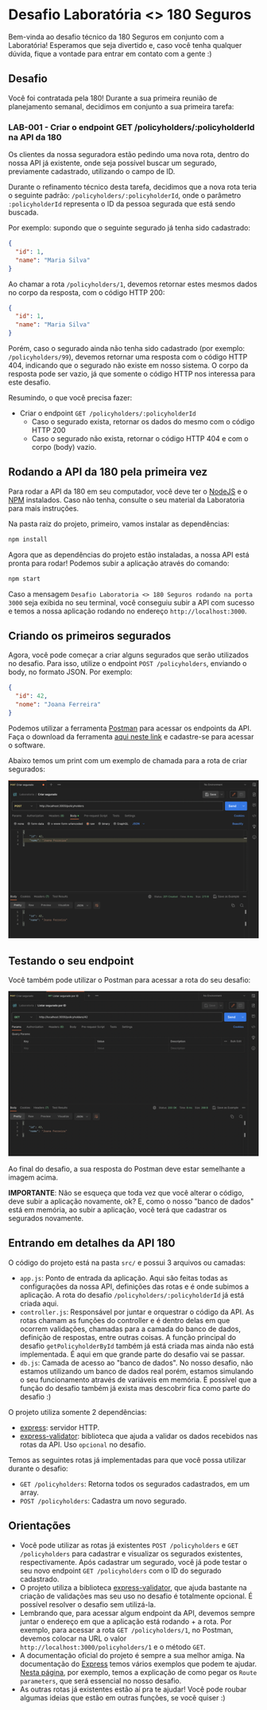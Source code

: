 # Desafio Laboratória <> 180 Seguros

Bem-vinda ao desafio técnico da 180 Seguros em conjunto com a Laboratória! Esperamos que seja divertido e, caso você tenha qualquer dúvida, fique a vontade para entrar em contato com a gente :)

## Desafio

Você foi contratada pela 180! Durante a sua primeira reunião de planejamento semanal, decidimos em conjunto a sua primeira tarefa:

### LAB-001 - Criar o endpoint GET /policyholders/:policyholderId na API da 180

Os clientes da nossa seguradora estão pedindo uma nova rota, dentro do nossa API já existente, onde seja possível buscar um segurado, previamente cadastrado, utilizando o campo de ID.

Durante o refinamento técnico desta tarefa, decidimos que a nova rota teria o seguinte padrão: `/policyholders/:policyholderId`, onde o parâmetro `:policyholderId` representa o ID da pessoa segurada que está sendo buscada.

Por exemplo: supondo que o seguinte segurado já tenha sido cadastrado:

```json
{
  "id": 1,
  "name": "Maria Silva"
}
```

Ao chamar a rota `/policyholders/1`, devemos retornar estes mesmos dados no corpo da resposta, com o código HTTP 200:

```json
{
  "id": 1,
  "name": "Maria Silva"
}
```

Porém, caso o segurado ainda não tenha sido cadastrado (por exemplo: `/policyholders/99`), devemos retornar uma resposta com o código HTTP 404, indicando que o segurado não existe em nosso sistema. O corpo da resposta pode ser vazio, já que somente o código HTTP nos interessa para este desafio.

Resumindo, o que você precisa fazer:

- Criar o endpoint `GET /policyholders/:policyholderId`
  - Caso o segurado exista, retornar os dados do mesmo com o código HTTP 200
  - Caso o segurado não exista, retornar o código HTTP 404 e com o corpo (body) vazio.

## Rodando a API da 180 pela primeira vez

Para rodar a API da 180 em seu computador, você deve ter o [NodeJS](https://nodejs.org/) e o [NPM](https://www.npmjs.com/) instalados. Caso não tenha, consulte o seu material da Laboratoria para mais instruções.

Na pasta raiz do projeto, primeiro, vamos instalar as dependências:

```bash
npm install
```

Agora que as dependências do projeto estão instaladas, a nossa API está pronta para rodar! Podemos subir a aplicação através do comando:

```bash
npm start
```

Caso a mensagem `Desafio Laboratoria <> 180 Seguros rodando na porta 3000` seja exibida no seu terminal, você conseguiu subir a API com sucesso e temos a nossa aplicação rodando no endereço `http://localhost:3000`.

## Criando os primeiros segurados

Agora, você pode começar a criar alguns segurados que serão utilizados no desafio. Para isso, utilize o endpoint `POST /policyholders`, enviando o body, no formato JSON. Por exemplo:

```json
{
  "id": 42,
  "nome": "Joana Ferreira"
}
```

Podemos utilizar a ferramenta [Postman](https://www.postman.com/) para acessar os endpoints da API. Faça o download da ferramenta [aqui neste link](https://www.postman.com/downloads/) e cadastre-se para acessar o software.

Abaixo temos um print com um exemplo de chamada para a rota de criar segurados:

![Criando segurados no Postman](./resources/postman-1.png)

## Testando o seu endpoint

Você também pode utilizar o Postman para acessar a rota do seu desafio:

![Buscando segurados por ID no Postman](./resources/postman-2.png)

Ao final do desafio, a sua resposta do Postman deve estar semelhante a imagem acima.

**IMPORTANTE**: Não se esqueça que toda vez que você alterar o código, deve subir a aplicação novamente, ok? E, como o nosso "banco de dados" está em memória, ao subir a aplicação, você terá que cadastrar os segurados novamente.

## Entrando em detalhes da API 180

O código do projeto está na pasta `src/` e possui 3 arquivos ou camadas:

- `app.js`: Ponto de entrada da aplicação. Aqui são feitas todas as configurações da nossa API, definições das rotas e é onde subimos a aplicação. A rota do desafio `/policyholders/:policyholderId` já está criada aqui.
- `controller.js`: Responsável por juntar e orquestrar o código da API. As rotas chamam as funções do controller e é dentro delas em que ocorrem validações, chamadas para a camada do banco de dados, definição de respostas, entre outras coisas. A função principal do desafio `getPolicyholderById` também já está criada mas ainda não está implementada. É aqui em que grande parte do desafio vai se passar.
- `db.js`: Camada de acesso ao "banco de dados". No nosso desafio, não estamos utilizando um banco de dados real porém, estamos simulando o seu funcionamento através de variáveis em memória. É possível que a função do desafio também já exista mas descobrir fica como parte do desafio :)

O projeto utiliza somente 2 dependências:

- [express](https://expressjs.com/): servidor HTTP.
- [express-validator](https://express-validator.github.io/docs/): biblioteca que ajuda a validar os dados recebidos nas rotas da API. Uso `opcional` no desafio.

Temos as seguintes rotas já implementadas para que você possa utilizar durante o desafio:

- `GET /policyholders`: Retorna todos os segurados cadastrados, em um array.
- `POST /policyholders`: Cadastra um novo segurado.

## Orientações

- Você pode utilizar as rotas já existentes `POST /policyholders` e `GET /policyholders` para cadastrar e visualizar os segurados existentes, respectivamente. Após cadastrar um segurado, você já pode testar o seu novo endpoint `GET /policyholders` com o ID do segurado cadastrado.
- O projeto utiliza a biblioteca [express-validator](https://express-validator.github.io/docs/), que ajuda bastante na criação de validações mas seu uso no desafio é totalmente opcional. É possível resolver o desafio sem utilizá-la.
- Lembrando que, para acessar algum endpoint da API, devemos sempre juntar o endereço em que a aplicação está rodando + a rota. Por exemplo, para acessar a rota `GET /policyholders/1`, no Postman, devemos colocar na URL o valor `http://localhost:3000/policyholders/1` e o método `GET`.
- A documentação oficial do projeto é sempre a sua melhor amiga. Na documentação do [Express](https://expressjs.com/en/starter/hello-world.html) temos vários exemplos que podem te ajudar. [Nesta página](https://expressjs.com/en/guide/routing.html), por exemplo, temos a explicação de como pegar os `Route parameters`, que será essencial no nosso desafio.
- As outras rotas já existentes estão aí pra te ajudar! Você pode roubar algumas ideias que estão em outras funções, se você quiser :)

